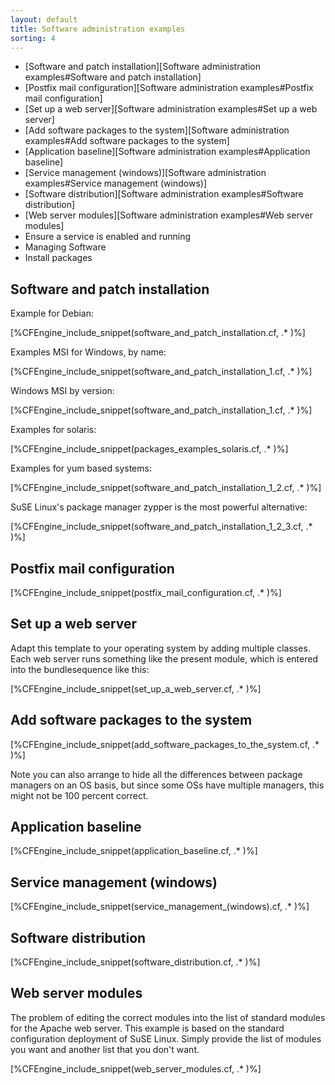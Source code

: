 ```yaml
---
layout: default
title: Software administration examples
sorting: 4
---
```


* [Software and patch installation][Software administration examples#Software and patch installation]
* [Postfix mail configuration][Software administration examples#Postfix mail configuration]
* [Set up a web server][Software administration examples#Set up a web server]
* [Add software packages to the system][Software administration examples#Add software packages to the system]
* [Application baseline][Software administration examples#Application baseline]
* [Service management (windows)][Software administration examples#Service management (windows)]
* [Software distribution][Software administration examples#Software distribution]
* [Web server modules][Software administration examples#Web server modules]
* Ensure a service is enabled and running
* Managing Software
* Install packages

## Software and patch installation

Example for Debian:


[%CFEngine_include_snippet(software_and_patch_installation.cf, .* )%]

Examples MSI for Windows, by name:


[%CFEngine_include_snippet(software_and_patch_installation_1.cf, .* )%]

Windows MSI by version:


[%CFEngine_include_snippet(software_and_patch_installation_1.cf, .* )%]

Examples for solaris:

[%CFEngine_include_snippet(packages_examples_solaris.cf, .* )%]

Examples for yum based systems:

[%CFEngine_include_snippet(software_and_patch_installation_1_2.cf, .* )%]

SuSE Linux's package manager zypper is the most powerful alternative:

[%CFEngine_include_snippet(software_and_patch_installation_1_2_3.cf, .* )%]

## Postfix mail configuration


[%CFEngine_include_snippet(postfix_mail_configuration.cf, .* )%]

## Set up a web server

Adapt this template to your operating system by adding multiple classes. Each web server runs something like the present module, which is entered into the bundlesequence like this:


[%CFEngine_include_snippet(set_up_a_web_server.cf, .* )%]

## Add software packages to the system


[%CFEngine_include_snippet(add_software_packages_to_the_system.cf, .* )%]

Note you can also arrange to hide all the differences between package managers on an OS basis, but since some OSs have multiple managers, this might not be 100 percent correct.

## Application baseline


[%CFEngine_include_snippet(application_baseline.cf, .* )%]

## Service management (windows)


[%CFEngine_include_snippet(service_management_(windows).cf, .* )%]

## Software distribution


[%CFEngine_include_snippet(software_distribution.cf, .* )%]

## Web server modules

The problem of editing the correct modules into the list of standard modules for the Apache web server. This example is based on the standard configuration deployment of SuSE Linux. Simply provide the list of modules you want and another list that you don't want.

[%CFEngine_include_snippet(web_server_modules.cf, .* )%]
